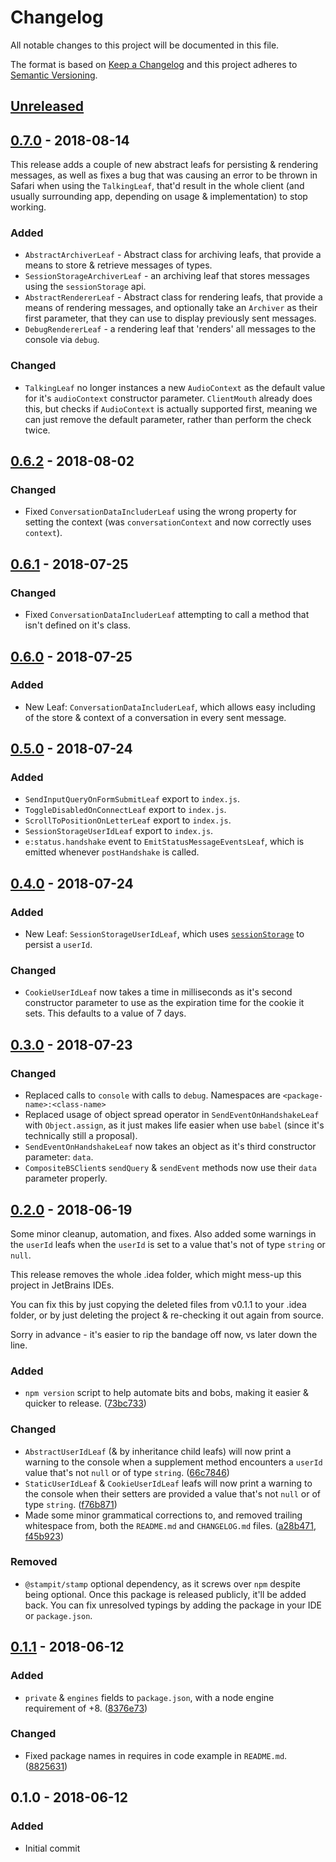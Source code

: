 # Changelog
All notable changes to this project will be documented in this file.

The format is based on [Keep a Changelog](http://keepachangelog.com/en/1.0.0/)
and this project adheres to [Semantic Versioning](http://semver.org/spec/v2.0.0.html).

## [Unreleased]

## [0.7.0] - 2018-08-14

This release adds a couple of new abstract leafs for persisting & rendering messages,
as well as fixes a bug that was causing an error to be thrown in Safari when using the `TalkingLeaf`, 
that'd result in the whole client (and usually surrounding app, depending on usage & implementation) to stop working.

### Added
 - `AbstractArchiverLeaf` - Abstract class for archiving leafs, that provide a means to store & retrieve messages of types.
 - `SessionStorageArchiverLeaf` - an archiving leaf that stores messages using the `sessionStorage` api.
 - `AbstractRendererLeaf` - Abstract class for rendering leafs, that provide a means of rendering messages, and optionally take an `Archiver` as their
    first parameter, that they can use to display previously sent messages.
 - `DebugRendererLeaf` - a rendering leaf that 'renders' all messages to the console via `debug`.

### Changed
 - `TalkingLeaf` no longer instances a new `AudioContext` as the default value for it's `audioContext` constructor parameter.
    `ClientMouth` already does this, but checks if `AudioContext` is actually supported first, meaning we can just remove the
    default parameter, rather than perform the check twice.

## [0.6.2] - 2018-08-02

### Changed
 - Fixed `ConversationDataIncluderLeaf` using the wrong property for setting the context (was `conversationContext` and now correctly uses `context`). 
 
## [0.6.1] - 2018-07-25

### Changed
 - Fixed `ConversationDataIncluderLeaf` attempting to call a method that isn't defined on it's class.

## [0.6.0] - 2018-07-25

### Added
 - New Leaf: `ConversationDataIncluderLeaf`, which allows easy including of the store & context of a conversation in every sent message.

## [0.5.0] - 2018-07-24

### Added
 - `SendInputQueryOnFormSubmitLeaf` export to `index.js`.
 - `ToggleDisabledOnConnectLeaf` export to `index.js`.
 - `ScrollToPositionOnLetterLeaf` export to `index.js`.
 - `SessionStorageUserIdLeaf` export to `index.js`.
 - `e:status.handshake` event to `EmitStatusMessageEventsLeaf`, which is emitted whenever `postHandshake` is called.

## [0.4.0] - 2018-07-24

### Added
 - New Leaf: `SessionStorageUserIdLeaf`, which uses [`sessionStorage`](https://developer.mozilla.org/en-US/docs/Web/API/Window/sessionStorage)
   to persist a `userId`.

### Changed
 - `CookieUserIdLeaf` now takes a time in milliseconds as it's second constructor parameter to use as
    the expiration time for the cookie it sets. This defaults to a value of 7 days.

## [0.3.0] - 2018-07-23

### Changed
 - Replaced calls to `console` with calls to `debug`. Namespaces are `<package-name>:<class-name>`
 - Replaced usage of object spread operator in `SendEventOnHandshakeLeaf` with `Object.assign`,
   as it just makes life easier when use `babel` (since it's technically still a proposal).
 - `SendEventOnHandshakeLeaf` now takes an object as it's third constructor parameter: `data`.
 - `CompositeBSClient`s `sendQuery` & `sendEvent` methods now use their `data` parameter properly.

## [0.2.0] - 2018-06-19

Some minor cleanup, automation, and fixes. Also added some warnings in the `userId` leafs
when the `userId` is set to a value that's not of type `string` or `null`.

This release removes the whole .idea folder,
which might mess-up this project in JetBrains IDEs.

You can fix this by just copying the deleted files from v0.1.1 to your .idea folder,
or by just deleting the project & re-checking it out again from source.

Sorry in advance - it's easier to rip the bandage off now, vs later down the line.

### Added
 - `npm version` script to help automate bits and bobs, making it easier & quicker to release. ([73bc733])

### Changed
 - `AbstractUserIdLeaf` (& by inheritance child leafs) will now print a warning to the console
    when a supplement method encounters a `userId` value that's not `null` or of type `string`. ([66c7846])
 - `StaticUserIdLeaf` & `CookieUserIdLeaf` leafs will now print a warning to the console
    when their setters are provided a value that's not `null` or of type `string`. ([f76b871])
 - Made some minor grammatical corrections to, and removed trailing whitespace from,
    both the `README.md` and `CHANGELOG.md` files. ([a28b471], [f45b923])

### Removed
 - `@stampit/stamp` optional dependency, as it screws over `npm` despite being optional.
    Once this package is released publicly, it'll be added back.
    You can fix unresolved typings by adding the package in your IDE or `package.json`.

## [0.1.1] - 2018-06-12

### Added
 - `private` & `engines` fields to `package.json`, with a node engine requirement of +8. ([8376e73])

### Changed
 - Fixed package names in requires in code example in `README.md`. ([8825631])

## 0.1.0 - 2018-06-12

### Added
 - Initial commit

[Unreleased]: https://github.com/zwerm/composite-bs-client/compare/v0.7.0...HEAD

[0.7.0]: https://github.com/zwerm/composite-bs-client/compare/v0.6.3...v0.7.0
[0.6.3]: https://github.com/zwerm/composite-bs-client/compare/v0.6.2...v0.6.3
[0.6.2]: https://github.com/zwerm/composite-bs-client/compare/v0.6.1...v0.6.2
[0.6.1]: https://github.com/zwerm/composite-bs-client/compare/v0.6.0...v0.6.1
[0.6.0]: https://github.com/zwerm/composite-bs-client/compare/v0.5.0...v0.6.0
[0.5.0]: https://github.com/zwerm/composite-bs-client/compare/v0.4.0...v0.5.0
[0.4.0]: https://github.com/zwerm/composite-bs-client/compare/v0.3.0...v0.4.0
[0.3.0]: https://github.com/zwerm/composite-bs-client/compare/v0.2.0...v0.3.0
[0.2.0]: https://github.com/zwerm/composite-bs-client/compare/v0.1.1...v0.2.0
[0.1.1]: https://github.com/zwerm/composite-bs-client/compare/v0.1.0...v0.1.1

[73bc733]: https://github.com/Zwerm/composite-bs-client/commit/73bc733
[66c7846]: https://github.com/Zwerm/composite-bs-client/commit/66c7846
[f76b871]: https://github.com/Zwerm/composite-bs-client/commit/f76b871
[f45b923]: https://github.com/Zwerm/composite-bs-client/commit/f45b923
[a28b471]: https://github.com/Zwerm/composite-bs-client/commit/a28b471
[8376e73]: https://github.com/Zwerm/composite-bs-client/commit/8376e73
[8825631]: https://github.com/Zwerm/composite-bs-client/commit/8825631
